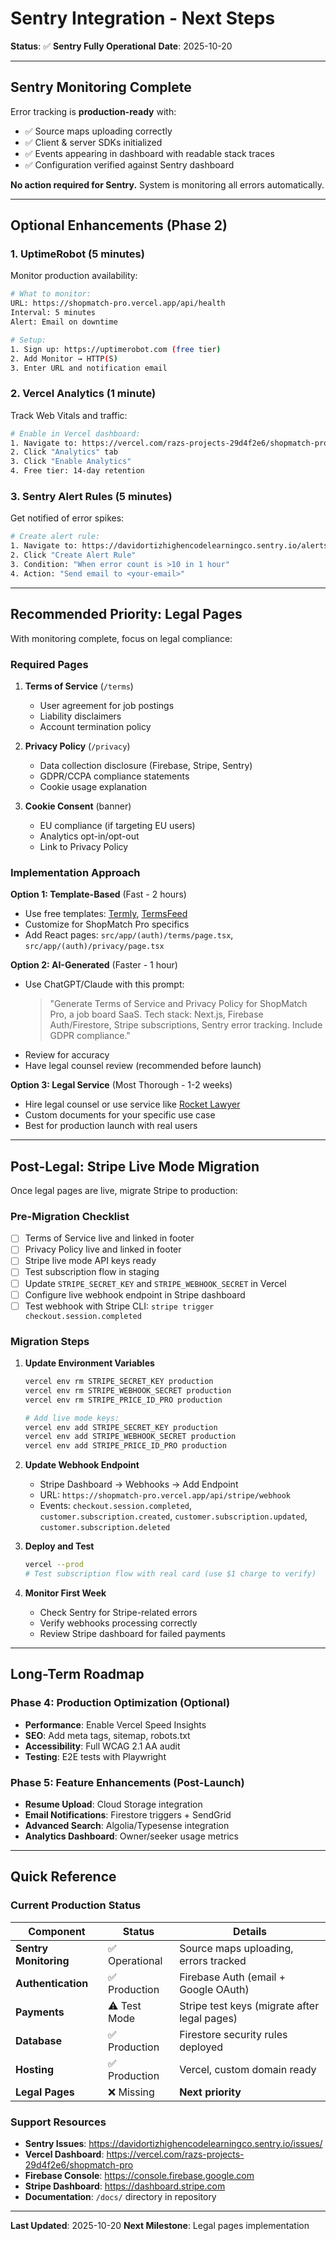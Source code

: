 # Sentry Integration - Next Steps

**Status**: ✅ **Sentry Fully Operational**
**Date**: 2025-10-20

---

## Sentry Monitoring Complete

Error tracking is **production-ready** with:
- ✅ Source maps uploading correctly
- ✅ Client & server SDKs initialized
- ✅ Events appearing in dashboard with readable stack traces
- ✅ Configuration verified against Sentry dashboard

**No action required for Sentry.** System is monitoring all errors automatically.

---

## Optional Enhancements (Phase 2)

### 1. UptimeRobot (5 minutes)

Monitor production availability:

```bash
# What to monitor:
URL: https://shopmatch-pro.vercel.app/api/health
Interval: 5 minutes
Alert: Email on downtime

# Setup:
1. Sign up: https://uptimerobot.com (free tier)
2. Add Monitor → HTTP(S)
3. Enter URL and notification email
```

### 2. Vercel Analytics (1 minute)

Track Web Vitals and traffic:

```bash
# Enable in Vercel dashboard:
1. Navigate to: https://vercel.com/razs-projects-29d4f2e6/shopmatch-pro
2. Click "Analytics" tab
3. Click "Enable Analytics"
4. Free tier: 14-day retention
```

### 3. Sentry Alert Rules (5 minutes)

Get notified of error spikes:

```bash
# Create alert rule:
1. Navigate to: https://davidortizhighencodelearningco.sentry.io/alerts/rules/
2. Click "Create Alert Rule"
3. Condition: "When error count is >10 in 1 hour"
4. Action: "Send email to <your-email>"
```

---

## Recommended Priority: Legal Pages

With monitoring complete, focus on legal compliance:

### Required Pages

1. **Terms of Service** (`/terms`)
   - User agreement for job postings
   - Liability disclaimers
   - Account termination policy

2. **Privacy Policy** (`/privacy`)
   - Data collection disclosure (Firebase, Stripe, Sentry)
   - GDPR/CCPA compliance statements
   - Cookie usage explanation

3. **Cookie Consent** (banner)
   - EU compliance (if targeting EU users)
   - Analytics opt-in/opt-out
   - Link to Privacy Policy

### Implementation Approach

**Option 1: Template-Based** (Fast - 2 hours)
- Use free templates: [Termly](https://termly.io/), [TermsFeed](https://www.termsfeed.com/)
- Customize for ShopMatch Pro specifics
- Add React pages: `src/app/(auth)/terms/page.tsx`, `src/app/(auth)/privacy/page.tsx`

**Option 2: AI-Generated** (Faster - 1 hour)
- Use ChatGPT/Claude with this prompt:
  > "Generate Terms of Service and Privacy Policy for ShopMatch Pro, a job board SaaS. Tech stack: Next.js, Firebase Auth/Firestore, Stripe subscriptions, Sentry error tracking. Include GDPR compliance."
- Review for accuracy
- Have legal counsel review (recommended before launch)

**Option 3: Legal Service** (Most Thorough - 1-2 weeks)
- Hire legal counsel or use service like [Rocket Lawyer](https://www.rocketlawyer.com/)
- Custom documents for your specific use case
- Best for production launch with real users

---

## Post-Legal: Stripe Live Mode Migration

Once legal pages are live, migrate Stripe to production:

### Pre-Migration Checklist

- [ ] Terms of Service live and linked in footer
- [ ] Privacy Policy live and linked in footer
- [ ] Stripe live mode API keys ready
- [ ] Test subscription flow in staging
- [ ] Update `STRIPE_SECRET_KEY` and `STRIPE_WEBHOOK_SECRET` in Vercel
- [ ] Configure live webhook endpoint in Stripe dashboard
- [ ] Test webhook with Stripe CLI: `stripe trigger checkout.session.completed`

### Migration Steps

1. **Update Environment Variables**
   ```bash
   vercel env rm STRIPE_SECRET_KEY production
   vercel env rm STRIPE_WEBHOOK_SECRET production
   vercel env rm STRIPE_PRICE_ID_PRO production

   # Add live mode keys:
   vercel env add STRIPE_SECRET_KEY production
   vercel env add STRIPE_WEBHOOK_SECRET production
   vercel env add STRIPE_PRICE_ID_PRO production
   ```

2. **Update Webhook Endpoint**
   - Stripe Dashboard → Webhooks → Add Endpoint
   - URL: `https://shopmatch-pro.vercel.app/api/stripe/webhook`
   - Events: `checkout.session.completed`, `customer.subscription.created`, `customer.subscription.updated`, `customer.subscription.deleted`

3. **Deploy and Test**
   ```bash
   vercel --prod
   # Test subscription flow with real card (use $1 charge to verify)
   ```

4. **Monitor First Week**
   - Check Sentry for Stripe-related errors
   - Verify webhooks processing correctly
   - Review Stripe dashboard for failed payments

---

## Long-Term Roadmap

### Phase 4: Production Optimization (Optional)

- **Performance**: Enable Vercel Speed Insights
- **SEO**: Add meta tags, sitemap, robots.txt
- **Accessibility**: Full WCAG 2.1 AA audit
- **Testing**: E2E tests with Playwright

### Phase 5: Feature Enhancements (Post-Launch)

- **Resume Upload**: Cloud Storage integration
- **Email Notifications**: Firestore triggers + SendGrid
- **Advanced Search**: Algolia/Typesense integration
- **Analytics Dashboard**: Owner/seeker usage metrics

---

## Quick Reference

### Current Production Status

| Component | Status | Details |
|-----------|--------|---------|
| **Sentry Monitoring** | ✅ Operational | Source maps uploading, errors tracked |
| **Authentication** | ✅ Production | Firebase Auth (email + Google OAuth) |
| **Payments** | ⚠️ Test Mode | Stripe test keys (migrate after legal pages) |
| **Database** | ✅ Production | Firestore security rules deployed |
| **Hosting** | ✅ Production | Vercel, custom domain ready |
| **Legal Pages** | ❌ Missing | **Next priority** |

### Support Resources

- **Sentry Issues**: https://davidortizhighencodelearningco.sentry.io/issues/
- **Vercel Dashboard**: https://vercel.com/razs-projects-29d4f2e6/shopmatch-pro
- **Firebase Console**: https://console.firebase.google.com
- **Stripe Dashboard**: https://dashboard.stripe.com
- **Documentation**: `/docs/` directory in repository

---

**Last Updated**: 2025-10-20
**Next Milestone**: Legal pages implementation
